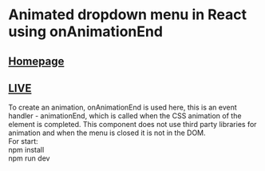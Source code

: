 # Animated dropdown menu in React using onAnimationEnd
## [Homepage](https://shedov.top/animated-dropdown-menu-in-react-using-onanimationend)
## [LIVE](https://shedov.top/animated-dropdown-menu-in-react-using-onanimationend)
To create an animation, onAnimationEnd is used here, this is an event handler - animationEnd, which is called when the CSS animation of the element is completed. This component does not use third party libraries for animation and when the menu is closed it is not in the DOM.\
For start:\
npm install\
npm run dev
